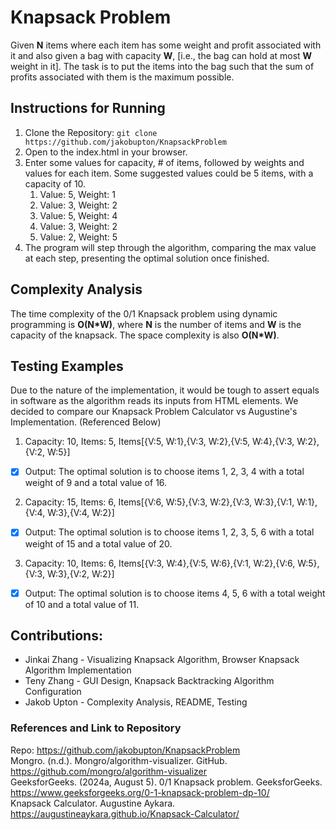 # Knapsack Problem

Given **N** items where each item has some weight and profit associated with it and also given a bag with capacity **W**, [i.e., the bag can hold at most **W** weight in it]. The task is to put the items into the bag such that the sum of profits associated with them is the maximum possible. 


## Instructions for Running
1. Clone the Repository: ```git clone https://github.com/jakobupton/KnapsackProblem```
2. Open to the index.html in your browser.
3. Enter some values for capacity, # of items, followed by weights and values for each item.
    Some suggested values could be 5 items, with a capacity of 10.
    1. Value: 5, Weight: 1
    2. Value: 3, Weight: 2
    3. Value: 5, Weight: 4
    4. Value: 3, Weight: 2
    5. Value: 2, Weight: 5
4. The program will step through the algorithm, comparing the max value at each step, presenting the optimal solution once finished.
   
## Complexity Analysis
The time complexity of the 0/1 Knapsack problem using dynamic programming is **O(N*W)**, where **N** is the number of items and **W** is the capacity of the knapsack. The space complexity is also **O(N*W)**.

## Testing Examples
Due to the nature of the implementation, it would be tough to assert equals in software as the algorithm reads its inputs from HTML elements. We decided to compare our Knapsack Problem Calculator vs Augustine's Implementation.   (Referenced Below)
1. Capacity: 10, Items: 5, Items[{V:5, W:1},{V:3, W:2},{V:5, W:4},{V:3, W:2}, {V:2, W:5}]
- [x] Output: The optimal solution is to choose items 1, 2, 3, 4 with a total weight of 9 and a total value of 16. 
2. Capacity: 15, Items: 6, Items[{V:6, W:5},{V:3, W:2},{V:3, W:3},{V:1, W:1},{V:4, W:3},{V:4, W:2}]
- [x] Output: The optimal solution is to choose items 1, 2, 3, 5, 6 with a total weight of 15 and a total value of 20.
3. Capacity: 10, Items: 6, Items[{V:3, W:4},{V:5, W:6},{V:1, W:2},{V:6, W:5},{V:3, W:3},{V:2, W:2}]
- [x] Output: The optimal solution is to choose items 4, 5, 6 with a total weight of 10 and a total value of 11.

## Contributions: 
- Jinkai Zhang - Visualizing Knapsack Algorithm, Browser Knapsack Algorithm Implementation
- Teny Zhang - GUI Design, Knapsack Backtracking Algorithm Configuration
- Jakob Upton - Complexity Analysis, README, Testing

### References and Link to Repository
Repo: https://github.com/jakobupton/KnapsackProblem  
Mongro. (n.d.). Mongro/algorithm-visualizer. GitHub. https://github.com/mongro/algorithm-visualizer  
GeeksforGeeks. (2024a, August 5). 0/1 Knapsack problem. GeeksforGeeks. https://www.geeksforgeeks.org/0-1-knapsack-problem-dp-10/  
Knapsack Calculator. Augustine Aykara. https://augustineaykara.github.io/Knapsack-Calculator/  
